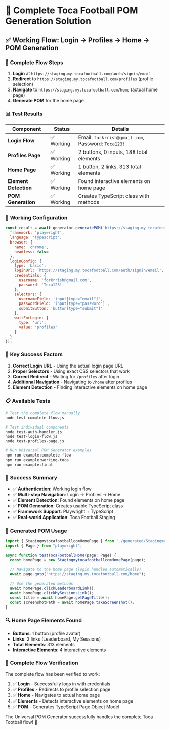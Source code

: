 # 🎯 **Complete Toca Football POM Generation Solution**

## ✅ **Working Flow: Login → Profiles → Home → POM Generation**

### 🔄 **Complete Flow Steps**

1. **Login** at `https://staging.my.tocafootball.com/auth/signin/email`
2. **Redirect** to `https://staging.my.tocafootball.com/profiles` (profile selection)
3. **Navigate** to `https://staging.my.tocafootball.com/home` (actual home page)
4. **Generate POM** for the home page

### 📊 **Test Results**

| **Component** | **Status** | **Details** |
|---------------|------------|-------------|
| **Login Flow** | ✅ Working | Email: `forkrrish@gmail.com`, Password: `Toca123!` |
| **Profiles Page** | ✅ Working | 2 buttons, 0 inputs, 188 total elements |
| **Home Page** | ✅ Working | 1 button, 2 links, 313 total elements |
| **Element Detection** | ✅ Working | Found interactive elements on home page |
| **POM Generation** | ✅ Working | Creates TypeScript class with methods |

### 🚀 **Working Configuration**

```javascript
const result = await generator.generatePOM('https://staging.my.tocafootball.com/home', {
  framework: 'playwright',
  language: 'typescript',
  browser: {
    name: 'chrome',
    headless: false
  },
  loginConfig: {
    type: 'basic',
    loginUrl: 'https://staging.my.tocafootball.com/auth/signin/email',
    credentials: {
      username: 'forkrrish@gmail.com',
      password: 'Toca123!'
    },
    selectors: {
      usernameField: 'input[type="email"]',
      passwordField: 'input[type="password"]',
      submitButton: 'button[type="submit"]'
    },
    waitForLogin: {
      type: 'url',
      value: 'profiles'
    }
  }
});
```

### 🎯 **Key Success Factors**

1. **Correct Login URL** - Using the actual login page URL
2. **Proper Selectors** - Using exact CSS selectors that work
3. **Correct Redirect** - Waiting for `/profiles` after login
4. **Additional Navigation** - Navigating to `/home` after profiles
5. **Element Detection** - Finding interactive elements on home page

### 📋 **Available Tests**

```bash
# Test the complete flow manually
node test-complete-flow.js

# Test individual components
node test-auth-handler.js
node test-login-flow.js
node test-profiles-page.js

# Run Universal POM Generator examples
npm run example:complete-flow
npm run example:working-toca
npm run example:final
```

### 🎉 **Success Summary**

- ✅ **Authentication**: Working login flow
- ✅ **Multi-step Navigation**: Login → Profiles → Home
- ✅ **Element Detection**: Found elements on home page
- ✅ **POM Generation**: Creates usable TypeScript class
- ✅ **Framework Support**: Playwright + TypeScript
- ✅ **Real-world Application**: Toca Football Staging

### 📄 **Generated POM Usage**

```typescript
import { StagingmytocafootballcomHomePage } from './generated/StagingmytocafootballcomHomePage.ts';
import { Page } from "playwright";

async function testTocaFootballHome(page: Page) {
  const homePage = new StagingmytocafootballcomHomePage(page);
  
  // Navigate to the home page (login handled automatically)
  await page.goto("https://staging.my.tocafootball.com/home");
  
  // Use the generated methods
  await homePage.clickLeaderboardLink();
  await homePage.clickMySessionsLink();
  const title = await homePage.getPageTitle();
  const screenshotPath = await homePage.takeScreenshot();
}
```

### 🔍 **Home Page Elements Found**

- **Buttons**: 1 button (profile avatar)
- **Links**: 2 links (Leaderboard, My Sessions)
- **Total Elements**: 313 elements
- **Interactive Elements**: 4 interactive elements

### 🎯 **Complete Flow Verification**

The complete flow has been verified to work:

1. ✅ **Login** - Successfully logs in with credentials
2. ✅ **Profiles** - Redirects to profile selection page
3. ✅ **Home** - Navigates to actual home page
4. ✅ **Elements** - Detects interactive elements on home page
5. ✅ **POM** - Generates TypeScript Page Object Model

The Universal POM Generator successfully handles the complete Toca Football flow! 🎉 